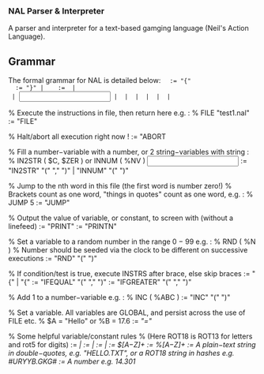 ### NAL Parser & Interpreter

A parser and interpreter for a text-based gamging language (Neil's Action Language).

## Grammar
The formal grammar for NAL is detailed below:
<code>
<PROGRAM> := "{" <INSTRS>
<INSTRS> := "}" | <INSTRUCT> <INSTRS>
<INSTRUCT> := <FILE> | <ABORT> | <INPUT> | <IFCOND> | <INC> | <SET> |
<JUMP> | <PRINT> | <RND>
  </code>
  
% Execute the instructions in file, then return here e.g. :
% FILE "test1.nal"
<FILE> := "FILE" <STRCON>
  
% Halt/abort all execution right now !
<ABORT> := "ABORT
  
% Fill a number−variable with a number, or 2 string−variables with string :
% IN2STR ( $C, $ZER ) or INNUM ( %NV )
<INPUT> := "IN2STR" "(" <STRVAR> "," <STRVAR> ")" | "INNUM" "(" <NUMVAR> ")"
  
% Jump to the nth word in this file (the first word is number zero!)
% Brackets count as one word, "things in quotes" count as one word, e.g. :
% JUMP 5
<JUMP> := "JUMP" <NUMCON>
  
% Output the value of variable, or constant, to screen with (without a linefeed)
<PRINT> := "PRINT" <VARCON>
<PRINTN> := "PRINTN" <VARCON>
  
% Set a variable to a random number in the range 0 − 99 e.g. :
% RND ( %N )
% Number should be seeded via the clock to be different on successive executions
<RND> := "RND" "(" <NUMVAR> ")"
  
% If condition/test is true, execute INSTRS after brace, else skip braces
<IFCOND> := <IFEQUAL> "{" <INSTRS> | <IFGREATER> "{" <INSTRS>
<IFEQUAL> := "IFEQUAL" "(" <VARCON> "," <VARCON> ")"
<IFGREATER> := "IFGREATER" "(" <VARCON> "," <VARCON> ")"
  
% Add 1 to a number−variable e.g. :
% INC ( %ABC )
<INC> := "INC" "(" <NUMVAR> ")"
  
% Set a variable. All variables are GLOBAL, and persist across the use of FILE etc.
% $A = "Hello" or %B = 17.6
<SET> := <VAR> "=" <VARCON>
  
% Some helpful variable/constant rules
% (Here ROT18 is ROT13 for letters and rot5 for digits)
<VARCON> := <VAR> | <CON>
<VAR> := <STRVAR> | <NUMVAR>
<CON> := <STRCON> | <NUMCON>
<STRVAR> := $[A−Z]+
<NUMVAR> := %[A−Z]+
<STRCON> := A plain−text string in double−quotes, e.g. "HELLO.TXT",
or a ROT18 string in hashes e.g. #URYYB.GKG#
<NUMCON> := A number e.g. 14.301
